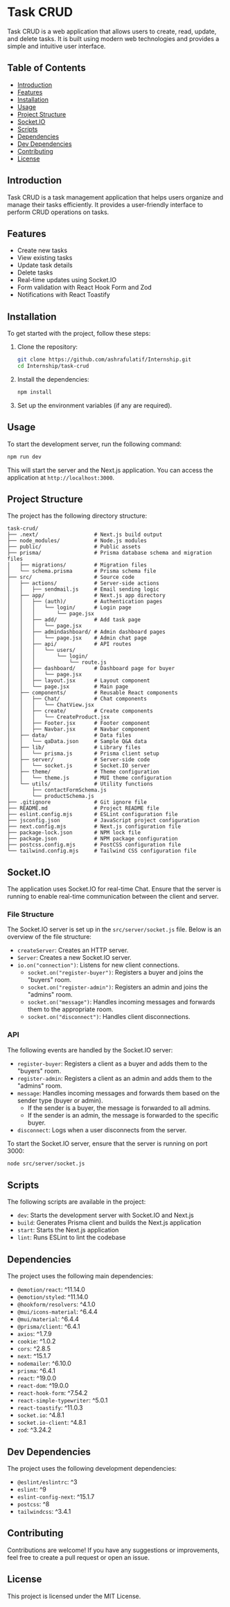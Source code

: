# Task CRUD

Task CRUD is a web application that allows users to create, read, update, and delete tasks. It is built using modern web technologies and provides a simple and intuitive user interface.

## Table of Contents

- [Introduction](#introduction)
- [Features](#features)
- [Installation](#installation)
- [Usage](#usage)
- [Project Structure](#project-structure)
- [Socket.IO](#socketio)
- [Scripts](#scripts)
- [Dependencies](#dependencies)
- [Dev Dependencies](#dev-dependencies)
- [Contributing](#contributing)
- [License](#license)

## Introduction

Task CRUD is a task management application that helps users organize and manage their tasks efficiently. It provides a user-friendly interface to perform CRUD operations on tasks.

## Features

- Create new tasks
- View existing tasks
- Update task details
- Delete tasks
- Real-time updates using Socket.IO
- Form validation with React Hook Form and Zod
- Notifications with React Toastify

## Installation

To get started with the project, follow these steps:

1. Clone the repository:

   ```bash
   git clone https://github.com/ashrafulatif/Internship.git
   cd Internship/task-crud
   ```

2. Install the dependencies:

   ```bash
   npm install
   ```

3. Set up the environment variables (if any are required).

## Usage

To start the development server, run the following command:

```bash
npm run dev
```

This will start the server and the Next.js application. You can access the application at `http://localhost:3000`.

## Project Structure

The project has the following directory structure:

```plaintext
task-crud/
├── .next/                  # Next.js build output
├── node_modules/           # Node.js modules
├── public/                 # Public assets
├── prisma/                 # Prisma database schema and migration files
│   ├── migrations/         # Migration files
│   └── schema.prisma       # Prisma schema file
├── src/                    # Source code
│   ├── actions/            # Server-side actions
│   │   ├── sendmail.js     # Email sending logic
│   ├── app/                # Next.js app directory
│   │   ├── (auth)/         # Authentication pages
│   │   │   └── login/      # Login page
│   │   │       └── page.jsx
│   │   ├── add/            # Add task page
│   │   │   └── page.jsx
│   │   ├── admindashboard/ # Admin dashboard pages
│   │   │   └── page.jsx    # Admin chat page
│   │   ├── api/            # API routes
│   │   │   └── users/
│   │   │       └── login/
│   │   │           └── route.js
│   │   ├── dashboard/      # Dashboard page for buyer
│   │   │   └── page.jsx
│   │   ├── layout.jsx      # Layout component
│   │   └── page.jsx        # Main page
│   ├── components/         # Reusable React components
│   │   ├── Chat/           # Chat components
│   │   │   └── ChatView.jsx
│   │   ├── create/         # Create components
│   │   │   └── CreateProduct.jsx
│   │   ├── Footer.jsx      # Footer component
│   │   ├── Navbar.jsx      # Navbar component
│   ├── data/               # Data files
│   │   └── qaData.json     # Sample Q&A data
│   ├── lib/                # Library files
│   │   └── prisma.js       # Prisma client setup
│   ├── server/             # Server-side code
│   │   └── socket.js       # Socket.IO server
│   ├── theme/              # Theme configuration
│   │   └── theme.js        # MUI theme configuration
│   └── utils/              # Utility functions
│       ├── contactFormSchema.js
│       └── productSchema.js
├── .gitignore              # Git ignore file
├── README.md               # Project README file
├── eslint.config.mjs       # ESLint configuration file
├── jsconfig.json           # JavaScript project configuration
├── next.config.mjs         # Next.js configuration file
├── package-lock.json       # NPM lock file
├── package.json            # NPM package configuration
├── postcss.config.mjs      # PostCSS configuration file
└── tailwind.config.mjs     # Tailwind CSS configuration file
```

## Socket.IO

The application uses Socket.IO for real-time Chat. Ensure that the server is running to enable real-time communication between the client and server.

### File Structure

The Socket.IO server is set up in the `src/server/socket.js` file. Below is an overview of the file structure:

- `createServer`: Creates an HTTP server.
- `Server`: Creates a new Socket.IO server.
- `io.on("connection")`: Listens for new client connections.
  - `socket.on("register-buyer")`: Registers a buyer and joins the "buyers" room.
  - `socket.on("register-admin")`: Registers an admin and joins the "admins" room.
  - `socket.on("message")`: Handles incoming messages and forwards them to the appropriate room.
  - `socket.on("disconnect")`: Handles client disconnections.

### API

The following events are handled by the Socket.IO server:

- `register-buyer`: Registers a client as a buyer and adds them to the "buyers" room.
- `register-admin`: Registers a client as an admin and adds them to the "admins" room.
- `message`: Handles incoming messages and forwards them based on the sender type (buyer or admin).
  - If the sender is a buyer, the message is forwarded to all admins.
  - If the sender is an admin, the message is forwarded to the specific buyer.
- `disconnect`: Logs when a user disconnects from the server.

To start the Socket.IO server, ensure that the server is running on port 3000:

```bash
node src/server/socket.js
```

## Scripts

The following scripts are available in the project:

- `dev`: Starts the development server with Socket.IO and Next.js
- `build`: Generates Prisma client and builds the Next.js application
- `start`: Starts the Next.js application
- `lint`: Runs ESLint to lint the codebase

## Dependencies

The project uses the following main dependencies:

- `@emotion/react`: ^11.14.0
- `@emotion/styled`: ^11.14.0
- `@hookform/resolvers`: ^4.1.0
- `@mui/icons-material`: ^6.4.4
- `@mui/material`: ^6.4.4
- `@prisma/client`: ^6.4.1
- `axios`: ^1.7.9
- `cookie`: ^1.0.2
- `cors`: ^2.8.5
- `next`: ^15.1.7
- `nodemailer`: ^6.10.0
- `prisma`: ^6.4.1
- `react`: ^19.0.0
- `react-dom`: ^19.0.0
- `react-hook-form`: ^7.54.2
- `react-simple-typewriter`: ^5.0.1
- `react-toastify`: ^11.0.3
- `socket.io`: ^4.8.1
- `socket.io-client`: ^4.8.1
- `zod`: ^3.24.2

## Dev Dependencies

The project uses the following development dependencies:

- `@eslint/eslintrc`: ^3
- `eslint`: ^9
- `eslint-config-next`: ^15.1.7
- `postcss`: ^8
- `tailwindcss`: ^3.4.1

## Contributing

Contributions are welcome! If you have any suggestions or improvements, feel free to create a pull request or open an issue.

## License

This project is licensed under the MIT License.
